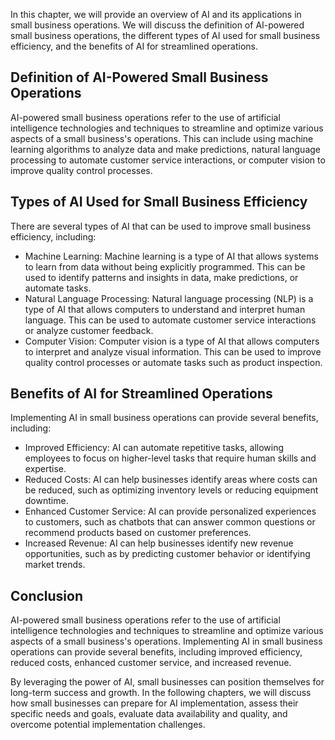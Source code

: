 
In this chapter, we will provide an overview of AI and its applications in small business operations. We will discuss the definition of AI-powered small business operations, the different types of AI used for small business efficiency, and the benefits of AI for streamlined operations.

Definition of AI-Powered Small Business Operations
--------------------------------------------------

AI-powered small business operations refer to the use of artificial intelligence technologies and techniques to streamline and optimize various aspects of a small business's operations. This can include using machine learning algorithms to analyze data and make predictions, natural language processing to automate customer service interactions, or computer vision to improve quality control processes.

Types of AI Used for Small Business Efficiency
----------------------------------------------

There are several types of AI that can be used to improve small business efficiency, including:

* Machine Learning: Machine learning is a type of AI that allows systems to learn from data without being explicitly programmed. This can be used to identify patterns and insights in data, make predictions, or automate tasks.
* Natural Language Processing: Natural language processing (NLP) is a type of AI that allows computers to understand and interpret human language. This can be used to automate customer service interactions or analyze customer feedback.
* Computer Vision: Computer vision is a type of AI that allows computers to interpret and analyze visual information. This can be used to improve quality control processes or automate tasks such as product inspection.

Benefits of AI for Streamlined Operations
-----------------------------------------

Implementing AI in small business operations can provide several benefits, including:

* Improved Efficiency: AI can automate repetitive tasks, allowing employees to focus on higher-level tasks that require human skills and expertise.
* Reduced Costs: AI can help businesses identify areas where costs can be reduced, such as optimizing inventory levels or reducing equipment downtime.
* Enhanced Customer Service: AI can provide personalized experiences to customers, such as chatbots that can answer common questions or recommend products based on customer preferences.
* Increased Revenue: AI can help businesses identify new revenue opportunities, such as by predicting customer behavior or identifying market trends.

Conclusion
----------

AI-powered small business operations refer to the use of artificial intelligence technologies and techniques to streamline and optimize various aspects of a small business's operations. Implementing AI in small business operations can provide several benefits, including improved efficiency, reduced costs, enhanced customer service, and increased revenue.

By leveraging the power of AI, small businesses can position themselves for long-term success and growth. In the following chapters, we will discuss how small businesses can prepare for AI implementation, assess their specific needs and goals, evaluate data availability and quality, and overcome potential implementation challenges.
